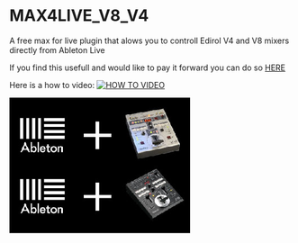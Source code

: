 # MAX4LIVE_V8_V4
A free max for live plugin that alows you to controll Edirol V4 and V8 mixers directly from Ableton Live

If you find this usefull and would like to pay it forward you can do so [HERE](https://www.paypal.com/donate?hosted_button_id=XGRSY3M6V94R4)

Here is a how to video:
[![HOW TO VIDEO](https://img.youtube.com/vi/2qwG3psWF8s/0.jpg)](https://www.youtube.com/watch?v=2qwG3psWF8s)

![ableton+v4/v8](https://github.com/cfoge/MAX4LIVE_V8_V4/blob/main/images/plugin-01%20small.jpg)

